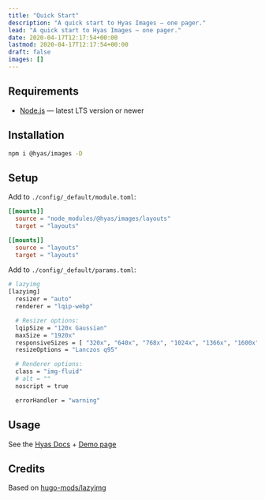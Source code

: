 ```yaml
---
title: "Quick Start"
description: "A quick start to Hyas Images — one pager."
lead: "A quick start to Hyas Images — one pager."
date: 2020-04-17T12:17:54+00:00
lastmod: 2020-04-17T12:17:54+00:00
draft: false
images: []
---
```


## Requirements

- [Node.js](https://nodejs.org/) — latest LTS version or newer

## Installation

```bash
npm i @hyas/images -D
```

## Setup

Add to `./config/_default/module.toml`:

```toml
[[mounts]]
  source = "node_modules/@hyas/images/layouts"
  target = "layouts"

[[mounts]]
  source = "layouts"
  target = "layouts"
```

Add to `./config/_default/params.toml`:

```bash
# lazyimg
[lazyimg]
  resizer = "auto"
  renderer = "lqip-webp"

  # Resizer options:
  lqipSize = "120x Gaussian"
  maxSize = "1920x"
  responsiveSizes = [ "320x", "640x", "768x", "1024x", "1366x", "1600x", "1920x" ]
  resizeOptions = "Lanczos q95"

  # Renderer options:
  class = "img-fluid"
  # alt = ""
  noscript = true

  errorHandler = "warning"
```

## Usage

See the [Hyas Docs](https://gethyas.com/) + [Demo page](/demo/)

## Credits

Based on [hugo-mods/lazyimg](https://github.com/hugo-mods/lazyimg)
